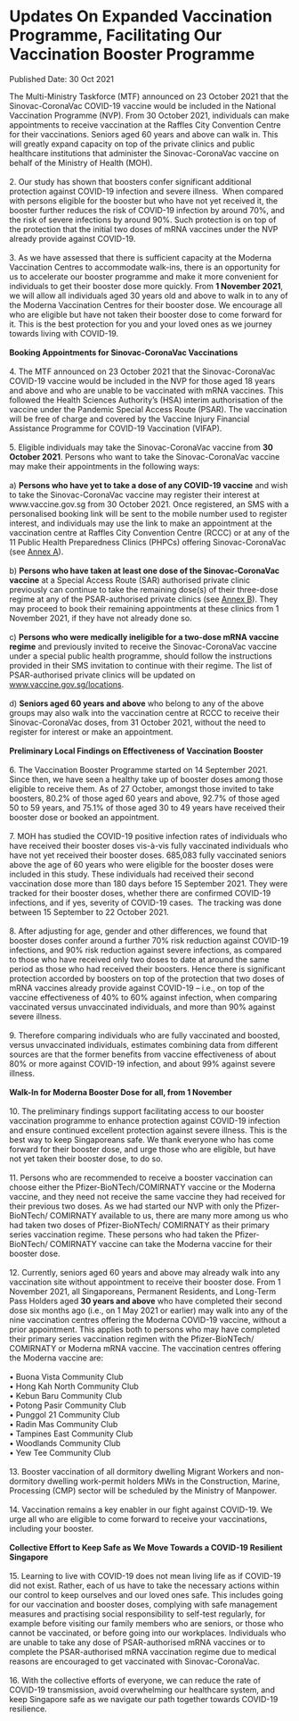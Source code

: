 <html>
    <meta http-equiv="Content-Type" content="text/html; charset=utf-8"/>
    <meta charset="utf-8"/>
    <title>Updates On Expanded Vaccination Programme, Facilitating Our Vaccination Booster Programme</title>
    <body><h1>Updates On Expanded Vaccination Programme, Facilitating Our Vaccination Booster Programme</h1>
    <p>Published Date: 30 Oct 2021</p> The Multi-Ministry Taskforce (MTF) announced on 23 October 2021 that the Sinovac-CoronaVac COVID-19 vaccine would be included in the National Vaccination Programme (NVP). From 30 October 2021, individuals can make appointments to receive vaccination at the Raffles City Convention Centre for their vaccinations. Seniors aged 60 years and above can walk in. This will greatly expand capacity on top of the private clinics and public healthcare institutions that administer the Sinovac-CoronaVac vaccine on behalf of the Ministry of Health (MOH).<br><br>2. Our study has shown that boosters confer significant additional protection against COVID-19 infection and severe illness.&nbsp; When compared with persons eligible for the booster but who have not yet received it, the booster further reduces the risk of COVID-19 infection by around 70%, and the risk of severe infections by around 90%. Such protection is on top of the protection that the initial two doses of mRNA vaccines under the NVP already provide against COVID-19.&nbsp;<br>&nbsp;<br>3. As we have assessed that there is sufficient capacity at the Moderna Vaccination Centres to accommodate walk-ins, there is an opportunity for us to accelerate our booster programme and make it more convenient for individuals to get their booster dose more quickly. From <strong>1 November 2021</strong>, we will allow all individuals aged 30 years old and above to walk in to any of the Moderna Vaccination Centres for their booster dose. We encourage all who are eligible but have not taken their booster dose to come forward for it. This is the best protection for you and your loved ones as we journey towards living with COVID-19.<br><br><strong>Booking Appointments for Sinovac-CoronaVac Vaccinations</strong><br><br>4. The MTF announced on 23 October 2021 that the Sinovac-CoronaVac COVID-19 vaccine would be included in the NVP for those aged 18 years and above and who are unable to be vaccinated with mRNA vaccines. This followed the Health Sciences Authority’s (HSA) interim authorisation of the vaccine under the Pandemic Special Access Route (PSAR). The vaccination will be free of charge and covered by the Vaccine Injury Financial Assistance Programme for COVID-19 Vaccination (VIFAP).<br><br>5. Eligible individuals may take the Sinovac-CoronaVac vaccine from <strong>30 October 2021</strong>. Persons who want to take the Sinovac-CoronaVac vaccine may make their appointments in the following ways:&nbsp;<br><br>a) <strong>Persons who have yet to take a dose of any COVID-19 vaccine</strong> and wish to take the Sinovac-CoronaVac vaccine may register their interest at www.vaccine.gov.sg from 30 October 2021. Once registered, an SMS with a personalised booking link will be sent to the mobile number used to register interest, and individuals may use the link to make an appointment at the vaccination centre at Raffles City Convention Centre (RCCC) or at any of the 11 Public Health Preparedness Clinics (PHPCs) offering Sinovac-CoronaVac (see <a href="/docs/librariesprovider5/default-document-library/mtf-press-release-30-oct-2021---annex-a.pdf?sfvrsn=d5cc97d4_0" title="Annex A">Annex A</a>).<br><br>b) <strong>Persons who have taken at least one dose of the Sinovac-CoronaVac vaccine</strong> at a Special Access Route (SAR) authorised private clinic previously can continue to take the remaining dose(s) of their three-dose regime at any of the PSAR-authorised private clinics (see <a href="/docs/librariesprovider5/default-document-library/mtf-press-release-30-oct-2021---annex-b.pdf?sfvrsn=c46f9928_0" title="Annex B">Annex B</a>). They may proceed to book their remaining appointments at these clinics from 1 November 2021, if they have not already done so.&nbsp;<br><br>c) <strong>Persons who were medically ineligible for a two-dose mRNA vaccine regime</strong> and previously invited to receive the Sinovac-CoronaVac vaccine under a special public health programme, should follow the instructions provided in their SMS invitation to continue with their regime. The list of PSAR-authorised private clinics will be updated on <a href="http://www.vaccine.gov.sg/locations" title="" class="" target="">www.vaccine.gov.sg/locations</a>.<br><br>d) <strong>Seniors aged 60 years and above</strong> who belong to any of the above groups may also walk into the vaccination centre at RCCC to receive their Sinovac-CoronaVac doses, from 31 October 2021, without the need to register for interest or make an appointment.&nbsp;<br><br><strong>Preliminary Local Findings on Effectiveness of Vaccination Booster&nbsp;</strong><br><br>6. The Vaccination Booster Programme started on 14 September 2021. Since then, we have seen a healthy take up of booster doses among those eligible to receive them. As of 27 October, amongst those invited to take boosters, 80.2% of those aged 60 years and above, 92.7% of those aged 50 to 59 years, and 75.1% of those aged 30 to 49 years have received their booster dose or booked an appointment.&nbsp;<br><br>7. MOH has studied the COVID-19 positive infection rates of individuals who have received their booster doses vis-à-vis fully vaccinated individuals who have not yet received their booster doses. 685,083 fully vaccinated seniors above the age of 60 years who were eligible for the booster doses were included in this study. These individuals had received their second vaccination dose more than 180 days before 15 September 2021. They were tracked for their booster doses, whether there are confirmed COVID-19 infections, and if yes, severity of COVID-19 cases.&nbsp; The tracking was done between 15 September to 22 October 2021.<br><br>8. After adjusting for age, gender and other differences, we found that booster doses confer around a further 70% risk reduction against COVID-19 infections, and 90% risk reduction against severe infections, as compared to those who have received only two doses to date at around the same period as those who had received their boosters. Hence there is significant protection accorded by boosters on top of the protection that two doses of mRNA vaccines already provide against COVID-19 – i.e., on top of the vaccine effectiveness of 40% to 60% against infection, when comparing vaccinated versus unvaccinated individuals, and more than 90% against severe illness.&nbsp;&nbsp;<br><br>9. Therefore comparing individuals who are fully vaccinated and boosted, versus unvaccinated individuals, estimates combining data from different sources are that the former benefits from vaccine effectiveness of about 80% or more against COVID-19 infection, and about 99% against severe illness.&nbsp;<br><br><strong>Walk-In for Moderna Booster Dose for all, from 1 November</strong><br><br>10. The preliminary findings support facilitating access to our booster vaccination programme to enhance protection against COVID-19 infection and ensure continued excellent protection against severe illness. This is the best way to keep Singaporeans safe. We thank everyone who has come forward for their booster dose, and urge those who are eligible, but have not yet taken their booster dose, to do so.<br><br>11. Persons who are recommended to receive a booster vaccination can choose either the Pfizer-BioNTech/COMIRNATY vaccine or the Moderna vaccine, and they need not receive the same vaccine they had received for their previous two doses. As we had started our NVP with only the Pfizer-BioNTech/ COMIRNATY available to us, there are many more among us who had taken two doses of Pfizer-BioNTech/ COMIRNATY as their primary series vaccination regime. These persons who had taken the Pfizer-BioNTech/ COMIRNATY vaccine can take the Moderna vaccine for their booster dose.<br><br>12. Currently, seniors aged 60 years and above may already walk into any vaccination site without appointment to receive their booster dose. From 1 November 2021, all Singaporeans, Permanent Residents, and Long-Term Pass Holders aged <strong>30 years and above</strong> who have completed their second dose six months ago (i.e., on 1 May 2021 or earlier) may walk into any of the nine vaccination centres offering the Moderna COVID-19 vaccine, without a prior appointment. This applies both to persons who may have completed their primary series vaccination regimen with the Pfizer-BioNTech/ COMIRNATY or Moderna mRNA vaccine. The vaccination centres offering the Moderna vaccine are:<br><br>• Buona Vista Community Club<br>• Hong Kah North Community Club<br>• Kebun Baru Community Club<br>• Potong Pasir Community Club<br>• Punggol 21 Community Club<br>• Radin Mas Community Club<br>• Tampines East Community Club<br>• Woodlands Community Club<br>• Yew Tee Community Club<br><br>13. Booster vaccination of all dormitory dwelling Migrant Workers and non-dormitory dwelling work-permit holders MWs in the Construction, Marine, Processing (CMP) sector will be scheduled by the Ministry of Manpower.&nbsp;<br><br>14. Vaccination remains a key enabler in our fight against COVID-19. We urge all who are eligible to come forward to receive your vaccinations, including your booster.<br><br><strong>Collective Effort to Keep Safe as We Move Towards a COVID-19 Resilient Singapore</strong><br><br>15. Learning to live with COVID-19 does not mean living life as if COVID-19 did not exist. Rather, each of us have to take the necessary actions within our control to keep ourselves and our loved ones safe. This includes going for our vaccination and booster doses, complying with safe management measures and practising social responsibility to self-test regularly, for example before visiting our family members who are seniors, or those who cannot be vaccinated, or before going into our workplaces. Individuals who are unable to take any dose of PSAR-authorised mRNA vaccines or to complete the PSAR-authorised mRNA vaccination regime due to medical reasons are encouraged to get vaccinated with Sinovac-CoronaVac.<br><br>16. With the collective efforts of everyone, we can reduce the rate of COVID-19 transmission, avoid overwhelming our healthcare system, and keep Singapore safe as we navigate our path together towards COVID-19 resilience.</body>
</html>
